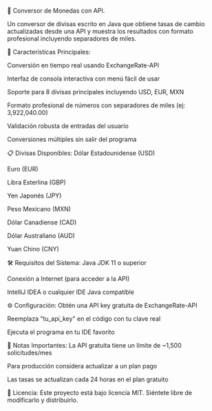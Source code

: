 💱 Conversor de Monedas con API.

Un conversor de divisas escrito en Java que obtiene tasas de cambio actualizadas desde una API y muestra los resultados con formato profesional incluyendo separadores de miles.

🚀 Características Principales:

Conversión en tiempo real usando ExchangeRate-API

Interfaz de consola interactiva con menú fácil de usar

Soporte para 8 divisas principales incluyendo USD, EUR, MXN

Formato profesional de números con separadores de miles (ej: 3,922,040.00)

Validación robusta de entradas del usuario

Conversiones múltiples sin salir del programa

📋 Divisas Disponibles:
Dólar Estadounidense (USD)

Euro (EUR)

Libra Esterlina (GBP)

Yen Japonés (JPY)

Peso Mexicano (MXN)

Dólar Canadiense (CAD)

Dólar Australiano (AUD)

Yuan Chino (CNY)

🛠️ Requisitos del Sistema:
Java JDK 11 o superior

Conexión a Internet (para acceder a la API)

IntelliJ IDEA o cualquier IDE Java compatible

⚙️ Configuración:
Obtén una API key gratuita de ExchangeRate-API

Reemplaza "tu_api_key" en el código con tu clave real

Ejecuta el programa en tu IDE favorito

📝 Notas Importantes:
La API gratuita tiene un límite de ~1,500 solicitudes/mes

Para producción considera actualizar a un plan pago

Las tasas se actualizan cada 24 horas en el plan gratuito

📄 Licencia:
Este proyecto está bajo licencia MIT. Siéntete libre de modificarlo y distribuirlo.
